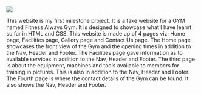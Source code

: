 <img src="https://codeinstitute.s3.amazonaws.com/fullstack/ci_logo_small.png" style="margin: 0;">


This website is my first milestone project. It is a 
fake website for a GYM named Fitness Always Gym. It is
designed to showcase what I have learnt so far in HTML
and CSS.
This website is made up of 4 pages viz: Home page, 
Facilities page, Gallery page and Contact Us page.
The Home page showcases the front view of the Gym and 
the opening times in addition to the Nav, Header and 
Footer. The Facilities page gave information as 
to available services in addition to the Nav, Header and
Footer. The third page is about the equipment, machines 
and tools available to members for training in pictures. 
This is also in addition to the Nav, Header and Footer.
The Fourth page is where the contact details of the Gym 
can be found. It also shows the Nav, Header and Footer.   